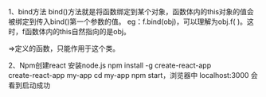 1、bind方法
bind()方法就是将函数绑定到某个对象，函数体内的this对象的值会被绑定到传入bind()第一个参数的值。
eg：f.bind(obj)，可以理解为obj.f( )。这时，f函数体内的this自然指向的是obj。

=>定义的函数，只能作用于这个类。

2、Npm创建react
	安装node.js
	npm install -g create-react-app  
	create-react-app my-app
	cd my-app
npm start，浏览器中 localhost:3000 会看到启动成功